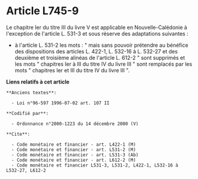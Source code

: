 # Article L745-9

Le chapitre Ier du titre III du livre V est applicable en Nouvelle-Calédonie à l'exception de l'article L. 531-3 et sous
réserve des adaptations suivantes :

- à l'article L. 531-2 les mots : " mais sans pouvoir prétendre au bénéfice des dispositions des articles L. 422-1, L. 532-16
à L. 532-27 et des deuxième et troisième alinéas de l'article L. 612-2 " sont supprimés et les mots " chapitres Ier à III du
titre IV du livre III " sont remplacés par les mots " chapitres Ier et III du titre IV du livre III ".

**Liens relatifs à cet article**

	**Anciens textes**:

	  - Loi n°96-597 1996-07-02 art. 107 II

	**Codifié par**:

	  - Ordonnance n°2000-1223 du 14 décembre 2000 (V)

	**Cite**:

	  - Code monétaire et financier - art. L422-1 (M)
	  - Code monétaire et financier - art. L531-2 (M)
	  - Code monétaire et financier - art. L531-3 (Ab)
	  - Code monétaire et financier - art. L612-2 (M)
	  - Code monétaire et financier L531-3, L531-2, L422-1, L532-16 à L532-27, L612-2
